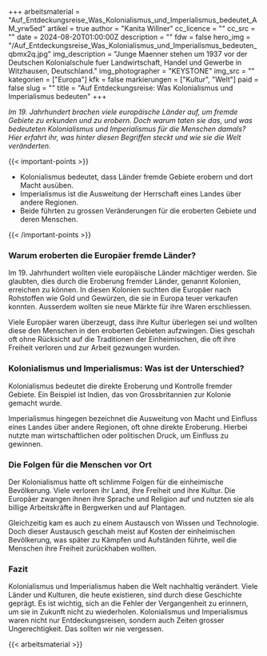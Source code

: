 +++
arbeitsmaterial = "Auf_Entdeckungsreise_Was_Kolonialismus_und_Imperialismus_bedeutet_AM_yrw5ed"
artikel = true
author = "Kanita Willner"
cc_licence = ""
cc_src = ""
date = 2024-08-20T01:00:00Z
description = ""
fdw = false
hero_img = "/Auf_Entdeckungsreise_Was_Kolonialismus_und_Imperialismus_bedeuten_qbmx2q.jpg"
img_description = "Junge Maenner stehen um 1937 vor der Deutschen Kolonialschule fuer Landwirtschaft, Handel und Gewerbe in Witzhausen, Deutschland."
img_photographer = "KEYSTONE"
img_src = ""
kategorien = ["Europa"]
kfk = false
markierungen = ["Kultur", "Welt"]
paid = false
slug = ""
title = "Auf Entdeckungsreise: Was Kolonialismus und Imperialismus bedeuten"
+++

_Im 19. Jahrhundert brachen viele europäische Länder auf, um fremde Gebiete zu erkunden und zu erobern. Doch warum taten sie das, und was bedeuteten Kolonialismus und Imperialismus für die Menschen damals? Hier erfahrt ihr, was hinter diesen Begriffen steckt und wie sie die Welt veränderten._

{{< important-points >}}

<ul>

<li>Kolonialismus bedeutet, dass Länder fremde Gebiete erobern und dort Macht ausüben.</li>

<li>Imperialismus ist die Ausweitung der Herrschaft eines Landes über andere Regionen.</li>

<li>Beide führten zu grossen Veränderungen für die eroberten Gebiete und deren Menschen.</li>

</ul>

{{< /important-points >}}

### Warum eroberten die Europäer fremde Länder?

Im 19. Jahrhundert wollten viele europäische Länder mächtiger werden. Sie glaubten, dies durch die Eroberung fremder Länder, genannt Kolonien, erreichen zu können. In diesen Kolonien suchten die Europäer nach Rohstoffen wie Gold und Gewürzen, die sie in Europa teuer verkaufen konnten. Ausserdem wollten sie neue Märkte für ihre Waren erschliessen.

Viele Europäer waren überzeugt, dass ihre Kultur überlegen sei und wollten diese den Menschen in den eroberten Gebieten aufzwingen. Dies geschah oft ohne Rücksicht auf die Traditionen der Einheimischen, die oft ihre Freiheit verloren und zur Arbeit gezwungen wurden.

### Kolonialismus und Imperialismus: Was ist der Unterschied?

Kolonialismus bedeutet die direkte Eroberung und Kontrolle fremder Gebiete. Ein Beispiel ist Indien, das von Grossbritannien zur Kolonie gemacht wurde.

Imperialismus hingegen bezeichnet die Ausweitung von Macht und Einfluss eines Landes über andere Regionen, oft ohne direkte Eroberung. Hierbei nutzte man wirtschaftlichen oder politischen Druck, um Einfluss zu gewinnen.

### Die Folgen für die Menschen vor Ort

Der Kolonialismus hatte oft schlimme Folgen für die einheimische Bevölkerung. Viele verloren ihr Land, ihre Freiheit und ihre Kultur. Die Europäer zwangen ihnen ihre Sprache und Religion auf und nutzten sie als billige Arbeitskräfte in Bergwerken und auf Plantagen.

Gleichzeitig kam es auch zu einem Austausch von Wissen und Technologie. Doch dieser Austausch geschah meist auf Kosten der einheimischen Bevölkerung, was später zu Kämpfen und Aufständen führte, weil die Menschen ihre Freiheit zurückhaben wollten.

### Fazit

Kolonialismus und Imperialismus haben die Welt nachhaltig verändert. Viele Länder und Kulturen, die heute existieren, sind durch diese Geschichte geprägt. Es ist wichtig, sich an die Fehler der Vergangenheit zu erinnern, um sie in Zukunft nicht zu wiederholen. Kolonialismus und Imperialismus waren nicht nur Entdeckungsreisen, sondern auch Zeiten grosser Ungerechtigkeit. Das sollten wir nie vergessen.

{{< arbeitsmaterial >}}
